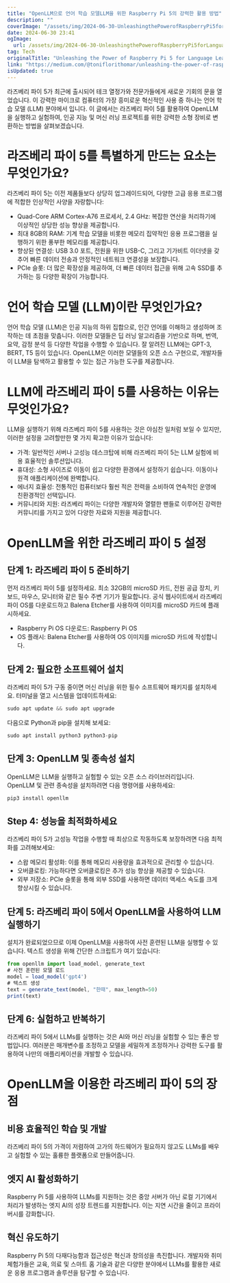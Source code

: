 ```yaml
---
title: "OpenLLM으로 언어 학습 모델LLM을 위한 Raspberry Pi 5의 강력한 활용 방법"
description: ""
coverImage: "/assets/img/2024-06-30-UnleashingthePowerofRaspberryPi5forLanguageLearningModelsLLMswithOpenLLM_0.png"
date: 2024-06-30 23:41
ogImage:
  url: /assets/img/2024-06-30-UnleashingthePowerofRaspberryPi5forLanguageLearningModelsLLMswithOpenLLM_0.png
tag: Tech
originalTitle: "Unleashing the Power of Raspberry Pi 5 for Language Learning Models (LLMs) with OpenLLM"
link: "https://medium.com/@toniflorithomar/unleashing-the-power-of-raspberry-pi-5-for-language-learning-models-llms-with-openllm-71acdbf282a3"
isUpdated: true
---
```


라즈베리 파이 5가 최근에 출시되어 테크 열정가와 전문가들에게 새로운 기회의 문을 열었습니다. 이 강력한 마이크로 컴퓨터의 가장 흥미로운 혁신적인 사용 중 하나는 언어 학습 모델 (LLM) 분야에서 입니다. 이 글에서는 라즈베리 파이 5를 활용하여 OpenLLM을 실행하고 실험하여, 인공 지능 및 머신 러닝 프로젝트를 위한 강력한 소형 장비로 변환하는 방법을 살펴보겠습니다.

# 라즈베리 파이 5를 특별하게 만드는 요소는 무엇인가요?

라즈베리 파이 5는 이전 제품들보다 상당히 업그레이드되어, 다양한 고급 응용 프로그램에 적합한 인상적인 사양을 자랑합니다:

- Quad-Core ARM Cortex-A76 프로세서, 2.4 GHz: 복잡한 연산을 처리하기에 이상적인 상당한 성능 향상을 제공합니다.
- 최대 8GB의 RAM: 기계 학습 모델을 비롯한 메모리 집약적인 응용 프로그램을 실행하기 위한 풍부한 메모리를 제공합니다.
- 향상된 연결성: USB 3.0 포트, 전원을 위한 USB-C, 그리고 기가비트 이더넷을 갖추어 빠른 데이터 전송과 안정적인 네트워크 연결성을 보장합니다.
- PCIe 슬롯: 더 많은 확장성을 제공하여, 더 빠른 데이터 접근을 위해 고속 SSD를 추가하는 등 다양한 확장이 가능합니다.

<!-- cozy-coder - 수평 -->

<ins class="adsbygoogle"
     style="display:block"
     data-ad-client="ca-pub-4877378276818686"
     data-ad-slot="1107185301"
     data-ad-format="auto"
     data-full-width-responsive="true"></ins>

<script>
     (adsbygoogle = window.adsbygoogle || []).push({});
</script>

# 언어 학습 모델 (LLM)이란 무엇인가요?

언어 학습 모델 (LLM)은 인공 지능의 하위 집합으로, 인간 언어를 이해하고 생성하며 조작하는 데 초점을 맞춥니다. 이러한 모델들은 딥 러닝 알고리즘을 기반으로 하며, 번역, 요약, 감정 분석 등 다양한 작업을 수행할 수 있습니다. 잘 알려진 LLM에는 GPT-3, BERT, T5 등이 있습니다. OpenLLM은 이러한 모델들의 오픈 소스 구현으로, 개발자들이 LLM을 탐색하고 활용할 수 있는 접근 가능한 도구를 제공합니다.

# LLM에 라즈베리 파이 5를 사용하는 이유는 무엇인가요?

LLM을 실행하기 위해 라즈베리 파이 5를 사용하는 것은 야심찬 일처럼 보일 수 있지만, 이러한 설정을 고려할만한 몇 가지 확고한 이유가 있습니다:

<!-- cozy-coder - 수평 -->

<ins class="adsbygoogle"
     style="display:block"
     data-ad-client="ca-pub-4877378276818686"
     data-ad-slot="1107185301"
     data-ad-format="auto"
     data-full-width-responsive="true"></ins>

<script>
     (adsbygoogle = window.adsbygoogle || []).push({});
</script>

- 가격: 일반적인 서버나 고성능 데스크탑에 비해 라즈베리 파이 5는 LLM 실험에 비용 효율적인 솔루션입니다.
- 휴대성: 소형 사이즈로 이동이 쉽고 다양한 환경에서 설정하기 쉽습니다. 이동이나 원격 애플리케이션에 완벽합니다.
- 에너지 효율성: 전통적인 컴퓨터보다 훨씬 적은 전력을 소비하여 연속적인 운영에 친환경적인 선택입니다.
- 커뮤니티와 지원: 라즈베리 파이는 다양한 개발자와 열렬한 팬들로 이루어진 강력한 커뮤니티를 가지고 있어 다양한 자료와 지원을 제공합니다.

# OpenLLM을 위한 라즈베리 파이 5 설정

## 단계 1: 라즈베리 파이 5 준비하기

먼저 라즈베리 파이 5를 설정하세요. 최소 32GB의 microSD 카드, 전원 공급 장치, 키보드, 마우스, 모니터와 같은 필수 주변 기기가 필요합니다. 공식 웹사이트에서 라즈베리 파이 OS를 다운로드하고 Balena Etcher를 사용하여 이미지를 microSD 카드에 플래시하세요.

<!-- cozy-coder - 수평 -->

<ins class="adsbygoogle"
     style="display:block"
     data-ad-client="ca-pub-4877378276818686"
     data-ad-slot="1107185301"
     data-ad-format="auto"
     data-full-width-responsive="true"></ins>

<script>
     (adsbygoogle = window.adsbygoogle || []).push({});
</script>

- Raspberry Pi OS 다운로드: Raspberry Pi OS
- OS 플래시: Balena Etcher를 사용하여 OS 이미지를 microSD 카드에 작성합니다.

## 단계 2: 필요한 소프트웨어 설치

라즈베리 파이 5가 구동 중이면 머신 러닝을 위한 필수 소프트웨어 패키지를 설치하세요. 터미널을 열고 시스템을 업데이트하세요:

```js
sudo apt update && sudo apt upgrade
```

<!-- cozy-coder - 수평 -->

<ins class="adsbygoogle"
     style="display:block"
     data-ad-client="ca-pub-4877378276818686"
     data-ad-slot="1107185301"
     data-ad-format="auto"
     data-full-width-responsive="true"></ins>

<script>
     (adsbygoogle = window.adsbygoogle || []).push({});
</script>

다음으로 Python과 pip을 설치해 보세요:

```js
sudo apt install python3 python3-pip
```

## 단계 3: OpenLLM 및 종속성 설치

OpenLLM은 LLM을 실행하고 실험할 수 있는 오픈 소스 라이브러리입니다. OpenLLM 및 관련 종속성을 설치하려면 다음 명령어를 사용하세요:

<!-- cozy-coder - 수평 -->

<ins class="adsbygoogle"
     style="display:block"
     data-ad-client="ca-pub-4877378276818686"
     data-ad-slot="1107185301"
     data-ad-format="auto"
     data-full-width-responsive="true"></ins>

<script>
     (adsbygoogle = window.adsbygoogle || []).push({});
</script>

```js
pip3 install openllm
```

## Step 4: 성능을 최적화하세요

라즈베리 파이 5가 고성능 작업을 수행할 때 최상으로 작동하도록 보장하려면 다음 최적화를 고려해보세요:

- 스왑 메모리 활성화: 이를 통해 메모리 사용량을 효과적으로 관리할 수 있습니다.
- 오버클로킹: 가능하다면 오버클로킹은 추가 성능 향상을 제공할 수 있습니다.
- 외부 저장소: PCIe 슬롯을 통해 외부 SSD를 사용하면 데이터 액세스 속도를 크게 향상시킬 수 있습니다.

<!-- cozy-coder - 수평 -->

<ins class="adsbygoogle"
     style="display:block"
     data-ad-client="ca-pub-4877378276818686"
     data-ad-slot="1107185301"
     data-ad-format="auto"
     data-full-width-responsive="true"></ins>

<script>
     (adsbygoogle = window.adsbygoogle || []).push({});
</script>

## 단계 5: 라즈베리 파이 5에서 OpenLLM을 사용하여 LLM 실행하기

설치가 완료되었으므로 이제 OpenLLM을 사용하여 사전 훈련된 LLM을 실행할 수 있습니다. 텍스트 생성을 위해 간단한 스크립트가 여기 있습니다:

```js
from openllm import load_model, generate_text
# 사전 훈련된 모델 로드
model = load_model('gpt4')
# 텍스트 생성
text = generate_text(model, "한때", max_length=50)
print(text)
```

## 단계 6: 실험하고 반복하기

<!-- cozy-coder - 수평 -->

<ins class="adsbygoogle"
     style="display:block"
     data-ad-client="ca-pub-4877378276818686"
     data-ad-slot="1107185301"
     data-ad-format="auto"
     data-full-width-responsive="true"></ins>

<script>
     (adsbygoogle = window.adsbygoogle || []).push({});
</script>

라즈베리 파이 5에서 LLMs를 실행하는 것은 AI와 머신 러닝을 실험할 수 있는 좋은 방법입니다. 여러분은 매개변수를 조정하고 모델을 세밀하게 조정하거나 강력한 도구를 활용하여 나만의 애플리케이션을 개발할 수 있습니다.

# OpenLLM을 이용한 라즈베리 파이 5의 장점

## 비용 효율적인 학습 및 개발

라즈베리 파이 5의 가격이 저렴하여 고가의 하드웨어가 필요하지 않고도 LLMs를 배우고 실험할 수 있는 훌륭한 플랫폼으로 만들어줍니다.

<!-- cozy-coder - 수평 -->

<ins class="adsbygoogle"
     style="display:block"
     data-ad-client="ca-pub-4877378276818686"
     data-ad-slot="1107185301"
     data-ad-format="auto"
     data-full-width-responsive="true"></ins>

<script>
     (adsbygoogle = window.adsbygoogle || []).push({});
</script>

## 엣지 AI 활성화하기

Raspberry Pi 5를 사용하여 LLMs를 지원하는 것은 중앙 서버가 아닌 로컬 기기에서 처리가 발생하는 엣지 AI의 성장 트렌드를 지원합니다. 이는 지연 시간을 줄이고 프라이버시를 강화합니다.

## 혁신 유도하기

Raspberry Pi 5의 다재다능함과 접근성은 혁신과 창의성을 촉진합니다. 개발자와 취미 체험가들은 교육, 의료 및 스마트 홈 기술과 같은 다양한 분야에서 LLMs를 활용한 새로운 응용 프로그램과 솔루션을 탐구할 수 있습니다.
